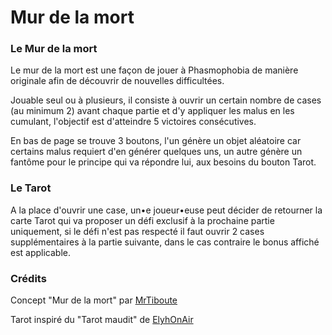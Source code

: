 # Mur de la mort

### Le Mur de la mort
Le mur de la mort est une façon de jouer à Phasmophobia de manière originale afin de découvrir de nouvelles difficultées.

Jouable seul ou à plusieurs, il consiste à ouvrir un certain nombre de cases (au minimum 2) avant chaque partie et d'y appliquer les malus en les cumulant, l'objectif est d'atteindre 5 victoires consécutives.

En bas de page se trouve 3 boutons, l'un génère un objet aléatoire car certains malus requiert d'en générer quelques uns, un autre génère un fantôme pour le principe qui va répondre lui, aux besoins du bouton Tarot.

### Le Tarot
A la place d'ouvrir une case, un•e joueur•euse peut décider de retourner la carte Tarot qui va proposer un défi exclusif à la prochaine partie uniquement, si le défi n'est pas respecté il faut ouvrir 2 cases supplémentaires à la partie suivante, dans le cas contraire le bonus affiché est applicable.

### Crédits
Concept "Mur de la mort" par [MrTiboute](https://www.youtube.com/@MrTiboute)

Tarot inspiré du "Tarot maudit" de [ElyhOnAir](https://www.youtube.com/@elyhonair)
